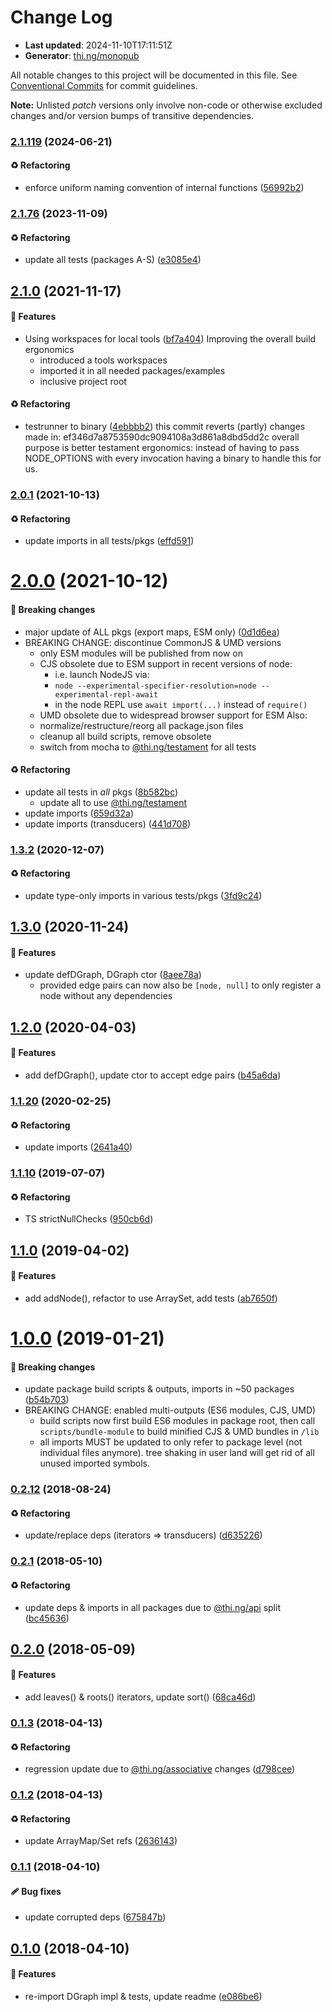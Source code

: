 # Change Log

- **Last updated**: 2024-11-10T17:11:51Z
- **Generator**: [thi.ng/monopub](https://thi.ng/monopub)

All notable changes to this project will be documented in this file.
See [Conventional Commits](https://conventionalcommits.org/) for commit guidelines.

**Note:** Unlisted _patch_ versions only involve non-code or otherwise excluded changes
and/or version bumps of transitive dependencies.

### [2.1.119](https://github.com/thi-ng/umbrella/tree/@thi.ng/dgraph@2.1.119) (2024-06-21)

#### ♻️ Refactoring

- enforce uniform naming convention of internal functions ([56992b2](https://github.com/thi-ng/umbrella/commit/56992b2))

### [2.1.76](https://github.com/thi-ng/umbrella/tree/@thi.ng/dgraph@2.1.76) (2023-11-09)

#### ♻️ Refactoring

- update all tests (packages A-S) ([e3085e4](https://github.com/thi-ng/umbrella/commit/e3085e4))

## [2.1.0](https://github.com/thi-ng/umbrella/tree/@thi.ng/dgraph@2.1.0) (2021-11-17)

#### 🚀 Features

- Using workspaces for local tools ([bf7a404](https://github.com/thi-ng/umbrella/commit/bf7a404))
  Improving the overall build ergonomics
  - introduced a tools workspaces
  - imported it in all needed packages/examples
  - inclusive project root

#### ♻️ Refactoring

- testrunner to binary ([4ebbbb2](https://github.com/thi-ng/umbrella/commit/4ebbbb2))
  this commit reverts (partly) changes made in:
  ef346d7a8753590dc9094108a3d861a8dbd5dd2c
  overall purpose is better testament ergonomics:
  instead of having to pass NODE_OPTIONS with every invocation
  having a binary to handle this for us.

### [2.0.1](https://github.com/thi-ng/umbrella/tree/@thi.ng/dgraph@2.0.1) (2021-10-13)

#### ♻️ Refactoring

- update imports in all tests/pkgs ([effd591](https://github.com/thi-ng/umbrella/commit/effd591))

# [2.0.0](https://github.com/thi-ng/umbrella/tree/@thi.ng/dgraph@2.0.0) (2021-10-12)

#### 🛑 Breaking changes

- major update of ALL pkgs (export maps, ESM only) ([0d1d6ea](https://github.com/thi-ng/umbrella/commit/0d1d6ea))
- BREAKING CHANGE: discontinue CommonJS & UMD versions
  - only ESM modules will be published from now on
  - CJS obsolete due to ESM support in recent versions of node:
    - i.e. launch NodeJS via:
    - `node --experimental-specifier-resolution=node --experimental-repl-await`
    - in the node REPL use `await import(...)` instead of `require()`
  - UMD obsolete due to widespread browser support for ESM
  Also:
  - normalize/restructure/reorg all package.json files
  - cleanup all build scripts, remove obsolete
  - switch from mocha to [@thi.ng/testament](https://github.com/thi-ng/umbrella/tree/main/packages/testament) for all tests

#### ♻️ Refactoring

- update all tests in _all_ pkgs ([8b582bc](https://github.com/thi-ng/umbrella/commit/8b582bc))
  - update all to use [@thi.ng/testament](https://github.com/thi-ng/umbrella/tree/main/packages/testament)
- update imports ([659d32a](https://github.com/thi-ng/umbrella/commit/659d32a))
- update imports (transducers) ([441d708](https://github.com/thi-ng/umbrella/commit/441d708))

### [1.3.2](https://github.com/thi-ng/umbrella/tree/@thi.ng/dgraph@1.3.2) (2020-12-07)

#### ♻️ Refactoring

- update type-only imports in various tests/pkgs ([3fd9c24](https://github.com/thi-ng/umbrella/commit/3fd9c24))

## [1.3.0](https://github.com/thi-ng/umbrella/tree/@thi.ng/dgraph@1.3.0) (2020-11-24)

#### 🚀 Features

- update defDGraph, DGraph ctor ([8aee78a](https://github.com/thi-ng/umbrella/commit/8aee78a))
  - provided edge pairs can now also be `[node, null]` to only register
    a node without any dependencies

## [1.2.0](https://github.com/thi-ng/umbrella/tree/@thi.ng/dgraph@1.2.0) (2020-04-03)

#### 🚀 Features

- add defDGraph(), update ctor to accept edge pairs ([b45a6da](https://github.com/thi-ng/umbrella/commit/b45a6da))

### [1.1.20](https://github.com/thi-ng/umbrella/tree/@thi.ng/dgraph@1.1.20) (2020-02-25)

#### ♻️ Refactoring

- update imports ([2641a40](https://github.com/thi-ng/umbrella/commit/2641a40))

### [1.1.10](https://github.com/thi-ng/umbrella/tree/@thi.ng/dgraph@1.1.10) (2019-07-07)

#### ♻️ Refactoring

- TS strictNullChecks ([950cb6d](https://github.com/thi-ng/umbrella/commit/950cb6d))

## [1.1.0](https://github.com/thi-ng/umbrella/tree/@thi.ng/dgraph@1.1.0) (2019-04-02)

#### 🚀 Features

- add addNode(), refactor to use ArraySet, add tests ([ab7650f](https://github.com/thi-ng/umbrella/commit/ab7650f))

# [1.0.0](https://github.com/thi-ng/umbrella/tree/@thi.ng/dgraph@1.0.0) (2019-01-21)

#### 🛑 Breaking changes

- update package build scripts & outputs, imports in ~50 packages ([b54b703](https://github.com/thi-ng/umbrella/commit/b54b703))
- BREAKING CHANGE: enabled multi-outputs (ES6 modules, CJS, UMD)
  - build scripts now first build ES6 modules in package root, then call
    `scripts/bundle-module` to build minified CJS & UMD bundles in `/lib`
  - all imports MUST be updated to only refer to package level
    (not individual files anymore). tree shaking in user land will get rid of
    all unused imported symbols.

### [0.2.12](https://github.com/thi-ng/umbrella/tree/@thi.ng/dgraph@0.2.12) (2018-08-24)

#### ♻️ Refactoring

- update/replace deps (iterators => transducers) ([d635226](https://github.com/thi-ng/umbrella/commit/d635226))

### [0.2.1](https://github.com/thi-ng/umbrella/tree/@thi.ng/dgraph@0.2.1) (2018-05-10)

#### ♻️ Refactoring

- update deps & imports in all packages due to [@thi.ng/api](https://github.com/thi-ng/umbrella/tree/main/packages/api) split ([bc45636](https://github.com/thi-ng/umbrella/commit/bc45636))

## [0.2.0](https://github.com/thi-ng/umbrella/tree/@thi.ng/dgraph@0.2.0) (2018-05-09)

#### 🚀 Features

- add leaves() & roots() iterators, update sort() ([68ca46d](https://github.com/thi-ng/umbrella/commit/68ca46d))

### [0.1.3](https://github.com/thi-ng/umbrella/tree/@thi.ng/dgraph@0.1.3) (2018-04-13)

#### ♻️ Refactoring

- regression update due to [@thi.ng/associative](https://github.com/thi-ng/umbrella/tree/main/packages/associative) changes ([d798cee](https://github.com/thi-ng/umbrella/commit/d798cee))

### [0.1.2](https://github.com/thi-ng/umbrella/tree/@thi.ng/dgraph@0.1.2) (2018-04-13)

#### ♻️ Refactoring

- update ArrayMap/Set refs ([2636143](https://github.com/thi-ng/umbrella/commit/2636143))

### [0.1.1](https://github.com/thi-ng/umbrella/tree/@thi.ng/dgraph@0.1.1) (2018-04-10)

#### 🩹 Bug fixes

- update corrupted deps ([675847b](https://github.com/thi-ng/umbrella/commit/675847b))

## [0.1.0](https://github.com/thi-ng/umbrella/tree/@thi.ng/dgraph@0.1.0) (2018-04-10)

#### 🚀 Features

- re-import DGraph impl & tests, update readme ([e086be6](https://github.com/thi-ng/umbrella/commit/e086be6))
